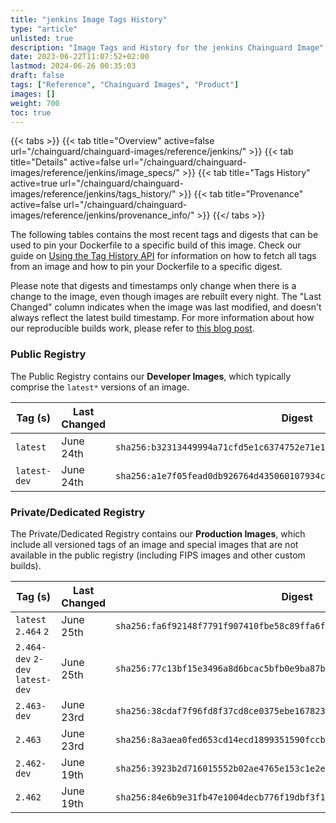 ```yaml
---
title: "jenkins Image Tags History"
type: "article"
unlisted: true
description: "Image Tags and History for the jenkins Chainguard Image"
date: 2023-06-22T11:07:52+02:00
lastmod: 2024-06-26 00:35:03
draft: false
tags: ["Reference", "Chainguard Images", "Product"]
images: []
weight: 700
toc: true
---
```


{{< tabs >}}
{{< tab title="Overview" active=false url="/chainguard/chainguard-images/reference/jenkins/" >}}
{{< tab title="Details" active=false url="/chainguard/chainguard-images/reference/jenkins/image_specs/" >}}
{{< tab title="Tags History" active=true url="/chainguard/chainguard-images/reference/jenkins/tags_history/" >}}
{{< tab title="Provenance" active=false url="/chainguard/chainguard-images/reference/jenkins/provenance_info/" >}}
{{</ tabs >}}

The following tables contains the most recent tags and digests that can be used to pin your Dockerfile to a specific build of this image. Check our guide on [Using the Tag History API](/chainguard/chainguard-images/using-the-tag-history-api/) for information on how to fetch all tags from an image and how to pin your Dockerfile to a specific digest.

Please note that digests and timestamps only change when there is a change to the image, even though images are rebuilt every night. The "Last Changed" column indicates when the image was last modified, and doesn't always reflect the latest build timestamp. For more information about how our reproducible builds work, please refer to [this blog post](https://www.chainguard.dev/unchained/reproducing-chainguards-reproducible-image-builds).

### Public Registry
The Public Registry contains our **Developer Images**, which typically comprise the `latest*` versions of an image.

| Tag (s)       | Last Changed | Digest                                                                    |
|---------------|--------------|---------------------------------------------------------------------------|
|  `latest`     | June 24th    | `sha256:b32313449994a71cfd5e1c6374752e71e1d566d8b4122f7f4eb100e34ac39670` |
|  `latest-dev` | June 24th    | `sha256:a1e7f05fead0db926764d435060107934c183438e56c105284fe6dde8bd1e079` |


### Private/Dedicated Registry
The Private/Dedicated Registry contains our **Production Images**, which include all versioned tags of an image and special images that are not available in the public registry (including FIPS images and other custom builds).

| Tag (s)                           | Last Changed | Digest                                                                    |
|-----------------------------------|--------------|---------------------------------------------------------------------------|
|  `latest` `2.464` `2`             | June 25th    | `sha256:fa6f92148f7791f907410fbe58c89ffa6f994de75069488589f068bd6052caa3` |
|  `2.464-dev` `2-dev` `latest-dev` | June 25th    | `sha256:77c13bf15e3496a8d6bcac5bfb0e9ba87be6ce71d5a02518a4c6d3409869b0b4` |
|  `2.463-dev`                      | June 23rd    | `sha256:38cdaf7f96fd8f37cd8ce0375ebe16782327af8fda4d344885e750fa3d723a97` |
|  `2.463`                          | June 23rd    | `sha256:8a3aea0fed653cd14ecd1899351590fccbf4bf2a88fc4c09aeb71316d5c1e7e5` |
|  `2.462-dev`                      | June 19th    | `sha256:3923b2d716015552b02ae4765e153c1e2ee083f421b7bf7be47d807b1e6ce246` |
|  `2.462`                          | June 19th    | `sha256:84e6b9e31fb47e1004decb776f19dbf3f104703ce8e091821d5a4eddfca56614` |

